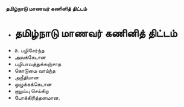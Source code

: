 **தமிழ்நாடு மாணவர் கணினித் திட்டம்**
- # தமிழ்நாடு மாணவர் கணினித் திட்டம்
- a. பழிசேர்ந்த
- அவக்கேடான
- பழிபாவத்துக்கஞ்சாத
- கொடுமை வாய்ந்த
- அநீதியான
- ஒழுக்கக்கெடான
- குறும்பு செய்கிற
- போக்கிரித்தனமான.

